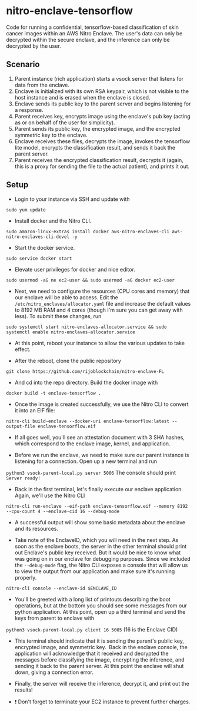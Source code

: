 # nitro-enclave-tensorflow

Code for running a confidential, tensorflow-based classification of skin cancer images within an AWS Nitro Enclave. The user's data can only be decrypted within the secure enclave, and the inference can only be decrypted by the user. 

## Scenario
1. Parent instance (rich application) starts a vsock server that listens for data from the enclave.
2. Enclave is initialized with its own RSA keypair, which is not visible to the host instance and is erased when the enclave is closed.
3. Enclave sends its public key to the parent server and begins listening for a response.
4. Parent receives key, encrypts image using the enclave's pub key (acting as or on behalf of the user for simplicity). 
5. Parent sends its public key, the encrypted image, and the encrypted symmetric key to the enclave. 
6. Enclave receives these files, decrypts the image, invokes the tensorflow lite model, encrypts the classification result, and sends it back the parent server. 
7. Parent receives the encrypted classification result, decrypts it (again, this is a proxy for sending the file to the actual patient), and prints it out. 

## Setup
- Login to your instance via SSH and update with

`sudo yum update`

- Install docker and the Nitro CLI.

`sudo amazon-linux-extras install docker aws-nitro-enclaves-cli aws-nitro-enclaves-cli-devel -y`

- Start the docker service.

`sudo service docker start`

- Elevate user privileges for docker and nice editor.

`sudo usermod -aG ne ec2-user && sudo usermod -aG docker ec2-user `

- Next, we need to configure the resources (CPU cores and memory) that our enclave will be able to access. Edit the `/etc/nitro_enclaves/allocator.yaml` file and increase the default values to 8192 MB RAM and 4 cores (though I'm sure you can get away with less). To submit these changes, run 

`sudo systemctl start nitro-enclaves-allocator.service && sudo systemctl enable nitro-enclaves-allocator.service `

- At this point, reboot your instance to allow the various updates to take effect. 

- After the reboot, clone the public repository

`git clone https://github.com/rijoblockchain/nitro-enclave-FL`

- And cd into the repo directory. Build the docker image with

`docker build -t enclave-tensorflow . `

- Once the image is created successfully, we use the Nitro CLI to convert it into an EIF file:

`nitro-cli build-enclave --docker-uri enclave-tensorflow:latest --output-file enclave-tensorflow.eif `

- If all goes well, you'll see an attestation document with 3 SHA hashes, which correspond to the enclave image, kernel, and application.

- Before we run the enclave, we need to make sure our parent instance is listening for a connection. Open up a new terminal and run 

`python3 vsock-parent-local.py server 5006` The console should print `Server ready! `

- Back in the first terminal, let's finally execute our enclave application. Again, we'll use the Nitro CLI

`nitro-cli run-enclave --eif-path enclave-tensorflow.eif --memory 8192 --cpu-count 4 --enclave-cid 16 --debug-mode `

- A successful output will show some basic metadata about the enclave and its resources.

- Take note of the EnclaveID, which you will need in the next step. As soon as the enclave boots, the server in the other terminal should print out Enclave's public key received. But it would be nice to know what was going on in our enclave for debugging purposes. Since we included the `--debug-mode` flag, the Nitro CLI exposes a console that will allow us to view the output from our application and make sure it's running properly. 

`nitro-cli console --enclave-id $ENCLAVE_ID `

- You'll be greeted with a long list of printouts describing the boot operations, but at the bottom you should see some messages from our python application.
At this point, open up a third terminal and send the keys from parent to enclave with

`python3 vsock-parent-local.py client 16 5005` (16 is the Enclave CID)

- This terminal should indicate that it is sending the parent's public key, encrypted image, and symmetric key. 
Back in the enclave console, the application will acknowledge that it received and decrypted the messages before classifying the image, encrypting the inference, and sending it back to the parent server. At this point the enclave will shut down, giving a connection error. 

- Finally, the server will receive the inference, decrypt it, and print out the results!

- :exclamation: Don't forget to terminate your EC2 instance to prevent further charges.
